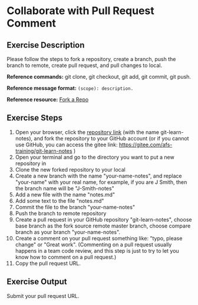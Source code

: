 # Collaborate with Pull Request Comment

## Exercise Description

Please follow the steps to fork a repository, create a branch, push the branch to remote, create pull request, and pull changes to local.

**Reference commands:** git clone, git checkout, git add, git commit, git push.

**Reference message format:** `(scope): description.`

**Reference resource:** [Fork a Repo](https://docs.github.com/en/get-started/quickstart/fork-a-repo)

## Exercise Steps

1. Open your browser, click the [repository link](https://github.com/afs-training/git-learn-notes.git) (with the name git-learn-notes), and fork the repository to your GitHub account (or if you cannot use GitHub, you can access the gitee link: https://gitee.com/afs-training/git-learn-notes )
2. Open your terminal and go to the directory you want to put a new repository in
3. Clone the new forked repository to your local
4. Create a new branch with the name "your-name-notes", and replace "your-name" with your real name, for example, if you are J Smith, then the branch name will be "J-Smith-notes"
5. Add a new file with the name "notes.md"
6. Add some text to the file "notes.md"
7. Commit the file to the branch "your-name-notes"
8. Push the branch to remote repository
9. Create a pull request in your GitHub repository "git-learn-notes", choose base branch as the fork source remote master branch, choose compare branch as your branch "your-name-notes".
10. Create a comment on your pull request something like: "typo, please change" or "Great work". (Commenting on a pull request usually happens in a team code review, and this step is just to try to let you know how to comment on a pull request.)
11. Copy the pull request URL.

## Exercise Output

Submit your pull request URL.